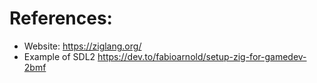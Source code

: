 # References:
  - Website: https://ziglang.org/
  - Example of SDL2 https://dev.to/fabioarnold/setup-zig-for-gamedev-2bmf